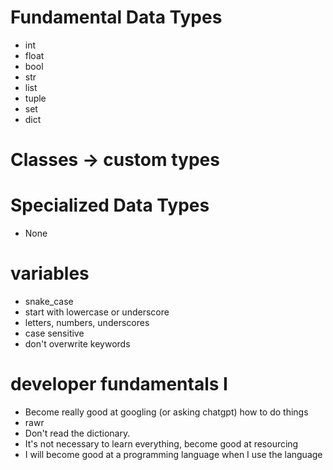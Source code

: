 # Fundamental Data Types

- int
- float
- bool
- str
- list
- tuple
- set
- dict

# Classes -> custom types

# Specialized Data Types

- None

# variables

- snake_case
- start with lowercase or underscore
- letters, numbers, underscores
- case sensitive
- don't overwrite keywords

# developer fundamentals I

- Become really good at googling (or asking chatgpt) how to do things
- rawr
- Don't read the dictionary.
- It's not necessary to learn everything, become good at resourcing
- I will become good at a programming language when I use the language
